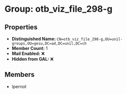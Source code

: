 # Group: otb_viz_file_298-g

## Properties

- **Distinguished Name:** `CN=otb_viz_file_298-g,OU=unil-groups,OU=gesu,DC=ad,DC=unil,DC=ch`
- **Member Count:** 1
- **Mail Enabled:** ❌
- **Hidden from GAL:** ❌

## Members

- lpernot
